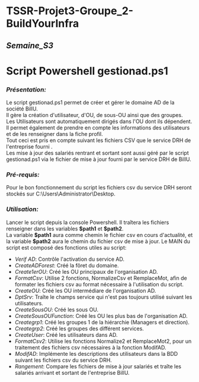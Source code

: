 # TSSR-Projet3-Groupe_2-BuildYourInfra
## _Semaine_S3_


# **Script Powershell gestionad.ps1**

### _Présentation:_ 
Le script gestionad.ps1 permet de créer et gérer le domaine AD de la société BillU.  
Il gère la création d'utilisateur, d'OU, de sous-OU ainsi que des groupes. 
Les Utilisateurs sont automatiquement dirigés dans l'OU dont ils dépendent. 
Il permet également de prendre en compte les informations des utilisateurs et de les renseigner dans la fiche profil.  
Tout ceci est pris en compte suivant les fichiers CSV que le service DRH de l'entreprise fourni .  
Les mise à jour des salariés rentrant et sortant sont aussi géré par le script gestionad.ps1 via le fichier de mise à jour fourni par le service DRH de BillU.

### _Pré-requis:_ 
Pour le bon fonctionnement du script les fichiers csv du service DRH seront stockés sur C:\Users\Administrator\Desktop.

### _Utilisation:_ 
Lancer le script depuis la console Powershell. Il traîtera les fichiers renseigner dans les variables **\$path1** et **\$path2**.  
La variable **\$path1** aura comme chemin le fichier csv en cours d'actualité, et la variable **$path2** aura le chemin du fichier csv de mise à jour.
Le MAIN du script est composé des fonctions utiles au script:   
- _Verif AD_: Contrôle l'activation du service AD.
- _CreateADForest_: Créé la fôret du domaine.  
- _Create1erOU_: Créé les OU principaux de l'organisation AD.
- _FormatCsv_: Utilise 2 fonctions, NormalizeCsv et RemplaceMot, afin de formater les fichiers csv au format nécessaire à l'utilisation du script.  
- _CreateOU_: Créé les OU intermédiare de l'organisation AD.  
- _DptSrv_: Traîte le champs service qui n'est pas toujours utilisé suivant les utilisateurs.  
- _CreateSousOU_: Créé les sous OU.  
- _CreateSousOUFunction_: Créé les OU les plus bas de l'organisation AD.  
- _Creategrp1_: Créé les groupes 1 de la hiérarchie (Managers et direction).  
- _Creategrp2_: Créé les groupes des différent services.  
- _CreateUser_: Créé les utilisateurs dans AD.     
- _FormatCsv2_: Utilise les fonctions Normalize2 et RemplaceMot2, pour un traitement des fichiers csv nécessaires à la fonction ModifAD.  
- _ModifAD_: Implémente les descriptions des utilisateurs dans la BDD suivant les fichiers csv du service DRH.  
- _Rangement_: Compare les fichiers de mise à jour salariés et traîte les salariés arrivant et sortant de l'entreprise BillU.  
